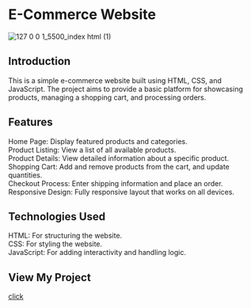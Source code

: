 # E-Commerce Website
![127 0 0 1_5500_index html (1)](https://github.com/user-attachments/assets/247d858b-27d2-4ff4-bb9d-4829ac75a517)




## Introduction
This is a simple e-commerce website built using HTML, CSS, and JavaScript. The project aims to provide a basic platform for showcasing products, managing a shopping cart, and processing orders.

## Features
Home Page: Display featured products and categories.<br>
Product Listing: View a list of all available products.<br>
Product Details: View detailed information about a specific product.<br>
Shopping Cart: Add and remove products from the cart, and update quantities.<br>
Checkout Process: Enter shipping information and place an order.<br>
Responsive Design: Fully responsive layout that works on all devices.<br>

## Technologies Used
HTML: For structuring the website.<br>
CSS: For styling the website.<br>
JavaScript: For adding interactivity and handling logic.<br>

## View My Project
[click](https://ganeshnaidu09.github.io/E-commerce-WebSite/)
